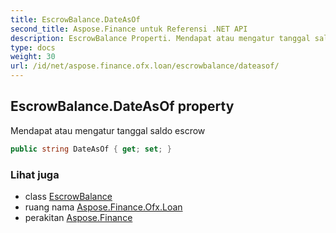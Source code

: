 ```yaml
---
title: EscrowBalance.DateAsOf
second_title: Aspose.Finance untuk Referensi .NET API
description: EscrowBalance Properti. Mendapat atau mengatur tanggal saldo escrow
type: docs
weight: 30
url: /id/net/aspose.finance.ofx.loan/escrowbalance/dateasof/
---
```

## EscrowBalance.DateAsOf property

Mendapat atau mengatur tanggal saldo escrow

```csharp
public string DateAsOf { get; set; }
```

### Lihat juga

* class [EscrowBalance](../)
* ruang nama [Aspose.Finance.Ofx.Loan](../../escrowbalance/)
* perakitan [Aspose.Finance](../../../)


